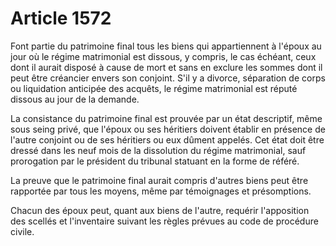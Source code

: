 # Article 1572

Font partie du patrimoine final tous les biens qui appartiennent à l'époux au jour où le régime matrimonial est dissous, y compris, le cas échéant, ceux dont il aurait disposé à cause de mort et sans en exclure les sommes dont il peut être créancier envers son conjoint. S'il y a divorce, séparation de corps ou liquidation anticipée des acquêts, le régime matrimonial est réputé dissous au jour de la demande.

La consistance du patrimoine final est prouvée par un état descriptif, même sous seing privé, que l'époux ou ses héritiers doivent établir en présence de l'autre conjoint ou de ses héritiers ou eux dûment appelés. Cet état doit être dressé dans les neuf mois de la dissolution du régime matrimonial, sauf prorogation par le président du tribunal statuant en la forme de référé.

La preuve que le patrimoine final aurait compris d'autres biens peut être rapportée par tous les moyens, même par témoignages et présomptions.

Chacun des époux peut, quant aux biens de l'autre, requérir l'apposition des scellés et l'inventaire suivant les règles prévues au code de procédure civile.
